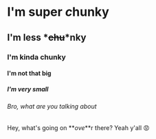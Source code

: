 # I'm **super** *c*hunky

## I'm less *~~**chu**~~*nky

### I'm kinda chunky

#### I'm not that big

##### I'm very small

###### Bro, what are you talking about

Hey, what's going on **_ove_**r there?
Yeah y'all 😡
